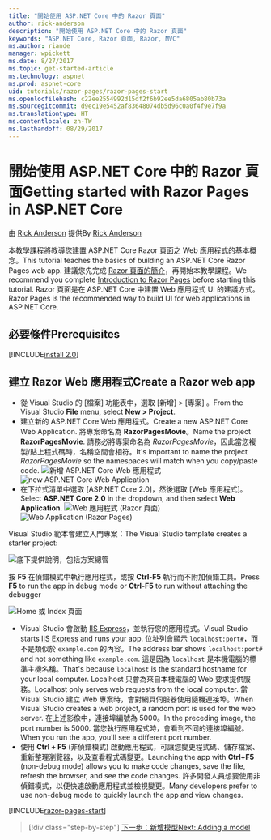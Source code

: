 ```yaml
---
title: "開始使用 ASP.NET Core 中的 Razor 頁面"
author: rick-anderson
description: "開始使用 ASP.NET Core 中的 Razor 頁面"
keywords: "ASP.NET Core, Razor 頁面, Razor, MVC"
ms.author: riande
manager: wpickett
ms.date: 8/27/2017
ms.topic: get-started-article
ms.technology: aspnet
ms.prod: aspnet-core
uid: tutorials/razor-pages/razor-pages-start
ms.openlocfilehash: c22ee2554992d15df2f6b92ee5da6805ab80b73a
ms.sourcegitcommit: d9ec19e5452af83648074db5d96c0a0f4f9e7f9a
ms.translationtype: HT
ms.contentlocale: zh-TW
ms.lasthandoff: 08/29/2017
---
```

# <a name="getting-started-with-razor-pages-in-aspnet-core"></a><span data-ttu-id="45488-104">開始使用 ASP.NET Core 中的 Razor 頁面</span><span class="sxs-lookup"><span data-stu-id="45488-104">Getting started with Razor Pages in ASP.NET Core</span></span>

<span data-ttu-id="45488-105">由 [Rick Anderson](https://twitter.com/RickAndMSFT) 提供</span><span class="sxs-lookup"><span data-stu-id="45488-105">By [Rick Anderson](https://twitter.com/RickAndMSFT)</span></span>

<span data-ttu-id="45488-106">本教學課程將教導您建置 ASP.NET Core Razor 頁面之 Web 應用程式的基本概念。</span><span class="sxs-lookup"><span data-stu-id="45488-106">This tutorial teaches the basics of building an ASP.NET Core Razor Pages web app.</span></span> <span data-ttu-id="45488-107">建議您先完成 [Razor 頁面的簡介](xref:mvc/razor-pages/index)，再開始本教學課程。</span><span class="sxs-lookup"><span data-stu-id="45488-107">We recommend you complete [Introduction to Razor Pages](xref:mvc/razor-pages/index) before starting this tutorial.</span></span> <span data-ttu-id="45488-108">Razor 頁面是在 ASP.NET Core 中建置 Web 應用程式 UI 的建議方式。</span><span class="sxs-lookup"><span data-stu-id="45488-108">Razor Pages is the recommended way to build UI for web applications in ASP.NET Core.</span></span>

## <a name="prerequisites"></a><span data-ttu-id="45488-109">必要條件</span><span class="sxs-lookup"><span data-stu-id="45488-109">Prerequisites</span></span>

[!INCLUDE[install 2.0](../../includes/install2.0.md)]

## <a name="create-a-razor-web-app"></a><span data-ttu-id="45488-110">建立 Razor Web 應用程式</span><span class="sxs-lookup"><span data-stu-id="45488-110">Create a Razor web app</span></span>

* <span data-ttu-id="45488-111">從 Visual Studio 的 [檔案]  功能表中，選取 [新增] > [專案] 。</span><span class="sxs-lookup"><span data-stu-id="45488-111">From the Visual Studio **File** menu, select **New > Project**.</span></span>
* <span data-ttu-id="45488-112">建立新的 ASP.NET Core Web 應用程式。</span><span class="sxs-lookup"><span data-stu-id="45488-112">Create a new ASP.NET Core Web Application.</span></span> <span data-ttu-id="45488-113">將專案命名為 **RazorPagesMovie**。</span><span class="sxs-lookup"><span data-stu-id="45488-113">Name the project **RazorPagesMovie**.</span></span> <span data-ttu-id="45488-114">請務必將專案命名為 *RazorPagesMovie*，因此當您複製/貼上程式碼時，名稱空間會相符。</span><span class="sxs-lookup"><span data-stu-id="45488-114">It's important to name the project *RazorPagesMovie* so the namespaces will match when you copy/paste code.</span></span>
 <span data-ttu-id="45488-115">![新增 ASP.NET Core Web 應用程式](../../mvc/razor-pages/index/_static/np.png)</span><span class="sxs-lookup"><span data-stu-id="45488-115">![new ASP.NET Core Web Application](../../mvc/razor-pages/index/_static/np.png)</span></span>
* <span data-ttu-id="45488-116">在下拉式清單中選取 [ASP.NET Core 2.0]，然後選取 [Web 應用程式]。</span><span class="sxs-lookup"><span data-stu-id="45488-116">Select **ASP.NET Core 2.0** in the dropdown, and then select **Web Application**.</span></span>
 <span data-ttu-id="45488-117">![Web 應用程式 (Razor 頁面)](../../mvc/razor-pages/index/_static/np2.png)</span><span class="sxs-lookup"><span data-stu-id="45488-117">![Web Application (Razor Pages)](../../mvc/razor-pages/index/_static/np2.png)</span></span>

<span data-ttu-id="45488-118">Visual Studio 範本會建立入門專案：</span><span class="sxs-lookup"><span data-stu-id="45488-118">The Visual Studio template creates a starter project:</span></span>

![底下提供說明，包括方案總管](razor-pages-start/_static/se.png)

<span data-ttu-id="45488-120">按 **F5** 在偵錯模式中執行應用程式，或按 **Ctrl-F5** 執行而不附加偵錯工具。</span><span class="sxs-lookup"><span data-stu-id="45488-120">Press **F5** to run the app in debug mode or **Ctrl-F5** to run without attaching the debugger</span></span>

![Home 或 Index 頁面](razor-pages-start/_static/home.png)

* <span data-ttu-id="45488-122">Visual Studio 會啟動 [IIS Express](https://docs.microsoft.com/iis/extensions/introduction-to-iis-express/iis-express-overview)，並執行您的應用程式。</span><span class="sxs-lookup"><span data-stu-id="45488-122">Visual Studio starts [IIS Express](https://docs.microsoft.com/iis/extensions/introduction-to-iis-express/iis-express-overview) and runs your app.</span></span> <span data-ttu-id="45488-123">位址列會顯示 `localhost:port#`，而不是類似於 `example.com` 的內容。</span><span class="sxs-lookup"><span data-stu-id="45488-123">The address bar shows `localhost:port#` and not something like `example.com`.</span></span> <span data-ttu-id="45488-124">這是因為 `localhost` 是本機電腦的標準主機名稱。</span><span class="sxs-lookup"><span data-stu-id="45488-124">That's because `localhost` is the standard hostname for your local computer.</span></span> <span data-ttu-id="45488-125">Localhost 只會為來自本機電腦的 Web 要求提供服務。</span><span class="sxs-lookup"><span data-stu-id="45488-125">Localhost only serves web requests from the local computer.</span></span> <span data-ttu-id="45488-126">當 Visual Studio 建立 Web 專案時，會對網頁伺服器使用隨機連接埠。</span><span class="sxs-lookup"><span data-stu-id="45488-126">When Visual Studio creates a web project, a random port is used for the web server.</span></span> <span data-ttu-id="45488-127">在上述影像中，連接埠編號為 5000。</span><span class="sxs-lookup"><span data-stu-id="45488-127">In the preceding image, the port number is 5000.</span></span> <span data-ttu-id="45488-128">當您執行應用程式時，會看到不同的連接埠編號。</span><span class="sxs-lookup"><span data-stu-id="45488-128">When you run the app, you'll see a different port number.</span></span>
* <span data-ttu-id="45488-129">使用 **Ctrl + F5** (非偵錯模式) 啟動應用程式，可讓您變更程式碼、儲存檔案、重新整理瀏覽器，以及查看程式碼變更。</span><span class="sxs-lookup"><span data-stu-id="45488-129">Launching the app with **Ctrl+F5** (non-debug mode) allows you to make code changes, save the file, refresh the browser, and see the code changes.</span></span> <span data-ttu-id="45488-130">許多開發人員想要使用非偵錯模式，以便快速啟動應用程式並檢視變更。</span><span class="sxs-lookup"><span data-stu-id="45488-130">Many developers prefer to use non-debug mode to quickly launch the app and view changes.</span></span>

[!INCLUDE[razor-pages-start](../../includes/RP/razor-pages-start.md)]

>[!div class="step-by-step"]
[<span data-ttu-id="45488-131">下一步：新增模型</span><span class="sxs-lookup"><span data-stu-id="45488-131">Next: Adding a model</span></span>](xref:tutorials/razor-pages/modelz)  
